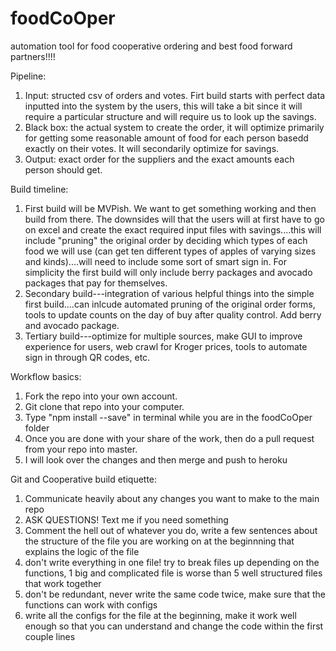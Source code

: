 # foodCoOper
automation tool for food cooperative ordering and best food forward partners!!!!

Pipeline:
1. Input: structed csv of orders and votes. Firt build starts with perfect data inputted into the system by the users, this will take a bit since it will require a particular structure and will require us to look up the savings.
2. Black box: the actual system to create the order, it will optimize primarily for getting some reasonable amount of food for each person basedd exactly on their votes. It will secondarily optimize for savings.
3. Output: exact order for the suppliers and the exact amounts each person should get.

Build timeline:
1. First build will be MVPish. We want to get something working and then build from there. The downsides will that the users will at first have to go on excel and create the exact required input files with savings....this will include "pruning" the original order by deciding which types of each food we will use (can get ten different types of apples of varying sizes and kinds)....will need to  include some sort of smart sign in. For simplicity the first build will only include berry packages and avocado packages that pay for themselves.
2. Secondary build---integration of various helpful things into the simple first build....can inlcude automated pruning of the original order forms, tools to update counts on the day of buy after quality control. Add berry and avocado package.
3. Tertiary build---optimize for multiple sources, make GUI to improve experience for users, web crawl for Kroger prices, tools to automate sign in through QR codes, etc.

Workflow basics:
1. Fork the repo into your own account.
2. Git clone that repo into your computer.
3. Type "npm install --save" in terminal while you are in the foodCoOper folder
4. Once you are done with your share of the work, then do a pull request from your repo into master.
5. I will look over the changes and then merge and push to heroku

Git and Cooperative build etiquette:
1. Communicate heavily about any changes you want to make to the main repo
2. ASK QUESTIONS! Text me if you need something
3. Comment the hell out of whatever you do, write a few sentences about the structure of the file you are working on at the beginnning that explains the logic of the file
4. don't write everything in one file! try to break files up depending on the functions, 1 big and complicated file is worse than 5 well structured files that work together
5. don't be redundant, never write the same code twice, make sure that the functions can work with configs
6. write all the configs for the file at the beginning, make it work well enough so that you can understand and change the code within the first couple lines
